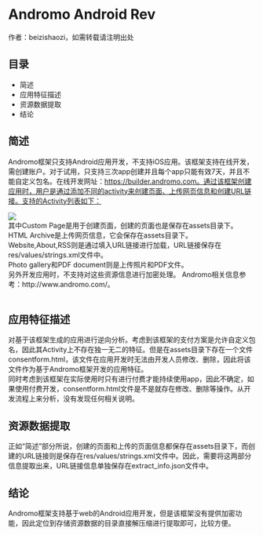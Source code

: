 # Andromo Android Rev
作者：beizishaozi，如需转载请注明出处
## 目录
+ 简述
+ 应用特征描述
+ 资源数据提取
+ 结论

## 简述
Andromo框架只支持Android应用开发，不支持iOS应用。该框架支持在线开发，需创建账户。对于试用，只支持三次app创建并且每个app只能有效7天，并且不能自定义包名。在线开发网址：https://builder.andromo.com。通过该框架创建应用时，用户是通过添加不同的activity来创建页面、上传网页信息和创建URL链接。支持的Activity列表如下：
<div align=left><img src="./image/Andromo/Andromo_activities.png"/></div>
其中Custom Page是用于创建页面，创建的页面也是保存在assets目录下。<br>
HTML Archive是上传网页信息，它会保存在assets目录下。<br>
Website,About,RSS则是通过填入URL链接进行加载，URL链接保存在res/values/strings.xml文件中。<br>
Photo gallery和PDF document则是上传照片和PDF文件。<br>
另外开发应用时，不支持对这些资源信息进行加密处理。
Andromo相关信息参考：http://www.andromo.com/。
<br><br>

## 应用特征描述
对基于该框架生成的应用进行逆向分析。考虑到该框架的支付方案是允许自定义包名，因此其Activity上不存在独一无二的特征。但是在assets目录下存在一个文件consentform.html，该文件在应用开发时无法由开发人员修改、删除，因此将该文件作为基于Andromo框架开发的应用特征。<br>
同时考虑到该框架在实际使用时只有进行付费才能持续使用app，因此不确定，如果使用付费开发，consentform.html文件是不是就存在修改、删除等操作。从开发流程上来分析，没有发现任何相关说明。

## 资源数据提取
正如“简述”部分所说，创建的页面和上传的页面信息都保存在assets目录下，而创建的URL链接则是保存在res/values/strings.xml文件中。因此，需要将这两部分信息提取出来，URL链接信息单独保存在extract_info.json文件中。

## 结论
Andromo框架支持基于web的Android应用开发，但是该框架没有提供加密功能，因此定位到存储资源数据的目录直接解压缩进行提取即可，比较方便。